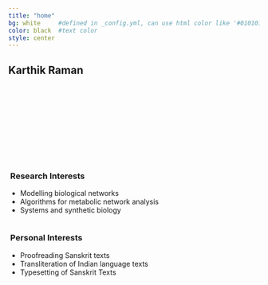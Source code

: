 ```yaml
---
title: "home"
bg: white     #defined in _config.yml, can use html color like '#010101'
color: black  #text color
style: center
---
```

## Karthik Raman
<center>
	<div style="width: 150px; height: 150px; border-radius: 75px; -webkit-border-radius: 75px; -moz-border-radius: 75px; background: url(img/karthik_photo_150px.JPG) no-repeat;">
	</div>
</center>

<div class="container right">
<div class="row">
  <div class="column halfx left">
    <h3 class="text-blue left"><i class="fa fa-gears text-grey"></i>&nbsp;Research Interests</h3>
    <ul>
    	<li>Modelling biological networks</li>
    	<li>Algorithms for metabolic network analysis</li>
    	<li>Systems and synthetic biology</li>
    </ul>
  </div>
  <div class="column halfx left">
    <h3 class="text-green left"><i class="fa fa-user text-grey"></i>&nbsp;Personal Interests</h3>
    <ul>
    	<li>Proofreading Sanskrit texts</li>
    	<li>Transliteration of Indian language texts</li>
    	<li>Typesetting of Sanskrit Texts</li>
    </ul>
  </div>
</div>
</div>
